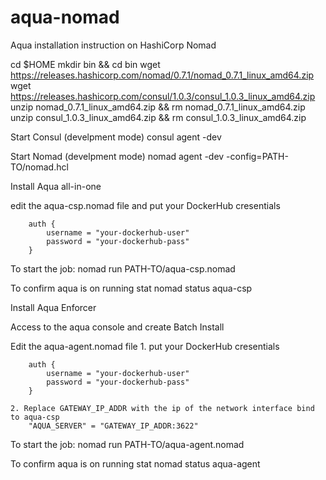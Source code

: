 # aqua-nomad
Aqua installation instruction on HashiCorp Nomad


cd $HOME
mkdir bin && cd bin
wget https://releases.hashicorp.com/nomad/0.7.1/nomad_0.7.1_linux_amd64.zip
wget https://releases.hashicorp.com/consul/1.0.3/consul_1.0.3_linux_amd64.zip
unzip nomad_0.7.1_linux_amd64.zip && rm nomad_0.7.1_linux_amd64.zip
unzip consul_1.0.3_linux_amd64.zip && rm consul_1.0.3_linux_amd64.zip

Start Consul (develpment mode)
consul agent -dev

Start Nomad (develpment mode)
nomad agent -dev -config=PATH-TO/nomad.hcl

Install Aqua all-in-one

edit the aqua-csp.nomad file and put your DockerHub cresentials

        auth {
            username = "your-dockerhub-user"
            password = "your-dockerhub-pass"
        }

To start the job:
nomad run PATH-TO/aqua-csp.nomad

To confirm aqua is on running stat
nomad status aqua-csp


Install Aqua Enforcer

Access to the aqua console and create Batch Install

Edit the aqua-agent.nomad file
    1. put your DockerHub cresentials

        auth {
            username = "your-dockerhub-user"
            password = "your-dockerhub-pass"
        }

    2. Replace GATEWAY_IP_ADDR with the ip of the network interface bind to aqua-csp
        "AQUA_SERVER" = "GATEWAY_IP_ADDR:3622"

To start the job:
nomad run PATH-TO/aqua-agent.nomad

To confirm aqua is on running stat
nomad status aqua-agent